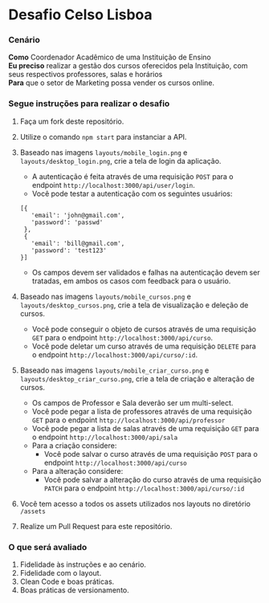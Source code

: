 # Desafio Celso Lisboa

### Cenário

**Como** Coordenador Acadêmico de uma Instituição de Ensino  
**Eu preciso** realizar a gestão dos cursos oferecidos pela Instituição, com seus respectivos professores, salas e horários  
**Para** que o setor de Marketing possa vender os cursos online.

### Segue instruções para realizar o desafio

1. Faça um fork deste repositório.
2. Utilize o comando `npm start` para instanciar a API.
3. Baseado nas imagens `layouts/mobile_login.png` e `layouts/desktop_login.png`, crie a tela de login da aplicação. 
    * A autenticação é feita através de uma requisição `POST` para o endpoint `http://localhost:3000/api/user/login`.
    * Você pode testar a autenticação com os seguintes usuários: 
    ```
    [{
       'email': 'john@gmail.com',
       'password': 'passwd'
     },
     {
       'email': 'bill@gmail.com',
       'password': 'test123'
    }]
    ```
    * Os campos devem ser validados e falhas na autenticação devem ser tratadas, em ambos os casos com feedback para o usuário.
3. Baseado nas imagens `layouts/mobile_cursos.png` e `layouts/desktop_cursos.png`, crie a tela de visualização e deleção de cursos. 
    * Você pode conseguir o objeto de cursos através de uma requisição `GET` para o endpoint `http://localhost:3000/api/curso`.
    * Você pode deletar um curso através de uma requisição `DELETE` para o endpoint `http://localhost:3000/api/curso/:id`.
   
4. Baseado nas imagens `layouts/mobile_criar_curso.png` e `layouts/desktop_criar_curso.png`, crie a tela de criação e alteração de cursos.
    * Os campos de Professor e Sala deverão ser um multi-select.
    * Você pode pegar a lista de professores através de uma requisição `GET` para o endpoint `http://localhost:3000/api/professor`
    * Você pode pegar a lista de salas através de uma requisição `GET` para o endpoint `http://localhost:3000/api/sala`
    * Para a criação considere:    
        * Você pode salvar o curso através de uma requisição  `POST` para o endpoint `http://localhost:3000/api/curso`
    * Para a alteração considere:
        * Você pode salvar a alteração do curso através de uma requisição  `PATCH` para o endpoint `http://localhost:3000/api/curso/:id`
6. Você tem acesso a todos os assets utilizados nos layouts no diretório `/assets`
5. Realize um Pull Request para este repositório.


### O que será avaliado 

1. Fidelidade às instruções e ao cenário.
2. Fidelidade com o layout.
3. Clean Code e boas práticas.
4. Boas práticas de versionamento.
